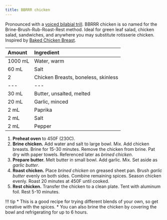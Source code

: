 ```yaml
---
title: BBRRR chicken
---
```

Pronounced with a [voiced bilabial trill](https://www.youtube.com/watch?v=0uGL-k_DyDY). BBRRR chicken is so named for the Brine-Brush-Rub-Roast-Rest method. Ideal for green leaf salad, chicken salad, sandwiches, and anywhere you may substitute rotisserie chicken.  Inspired by [Baked Chicken Breast](https://www.gimmesomeoven.com/baked-chicken-breast/).

| Amount | Ingredient |
|:--|:--|
| 1000 mL | Water, warm
| 60 mL   | Salt
| 2       | Chicken Breasts, boneless, skinless
| ---     | ---
| 30 mL   | Butter, unsalted, melted
| 20 mL   | Garlic, minced
| 2 mL    | Paprika
| 2 mL    | Salt
| 2 mL    | Pepper

1. **Preheat oven** to 450F (230C).
2. **Brine chicken.** Add water and salt to large bowl. Mix. Add chicken breasts. Brine for 15-30 minutes. Remove the chicken from brine. Pat dry with paper towels. Referenced later as *brined chicken*.
3. **Prepare butter.** Melt butter in small bowl. Add garlic. Mix. Set aside as *garlic butter*.
4. **Roast chicken.** Place *brined chicken* on greased sheet pan. Brush *garlic butter* evenly on both sides. Combine remaining spices. Season chicken evenly. Roast 20 minutes at 450F until cooked.
5. **Rest chicken.** Transfer the chicken to a clean plate. Tent with aluminum foil. Rest 5-10 minutes.

!!! tip
    * This is a good recipe for trying different blends of your own, so get creative with the spices.
    * You can also brine the chicken by covering the bowl and refrigerating for up to 6 hours.

